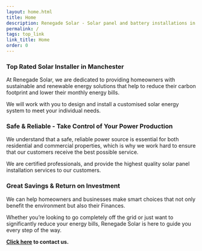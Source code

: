 ```yaml
---
layout: home.html
title: Home
description: Renegade Solar - Solar panel and battery installations in Manchester
permalink: /
tags: top_link
link_title: Home
order: 0
---
```


### Top Rated Solar Installer in Manchester

At Renegade Solar, we are dedicated to providing homeowners with sustainable and renewable energy solutions that help to reduce their carbon footprint and lower their monthly energy bills.

We will work with you to design and install a customised solar energy system to meet your individual needs.

### Safe & Reliable - Take Control of Your Power Production

We understand that a safe, reliable power source is essential for both residential and commercial properties, which is why we work hard to ensure that our customers receive the best possible service.

We are certified professionals, and provide the highest quality solar panel installation services to our customers.

### Great Savings & Return on Investment

We can help homeowners and businesses make smart choices that not only benefit the environment but also their Finances. 

Whether you’re looking to go completely off the grid or just want to significantly reduce your energy bills, Renegade Solar is here to guide you every step of the way.

**[Click here](/contact/) to contact us.**
